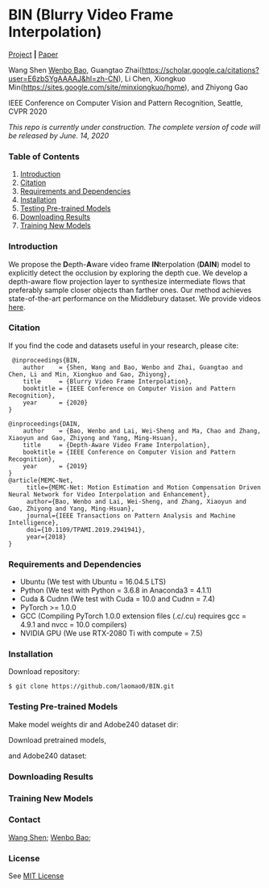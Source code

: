 # BIN (Blurry Video Frame Interpolation)
[Project]() **|** [Paper]()

Wang Shen
[Wenbo Bao](https://sites.google.com/view/wenbobao/home),
Guangtao Zhai(https://scholar.google.ca/citations?user=E6zbSYgAAAAJ&hl=zh-CN),
Li Chen,
Xiongkuo Min(https://sites.google.com/site/minxiongkuo/home),
and 
Zhiyong Gao

IEEE Conference on Computer Vision and Pattern Recognition, Seattle, CVPR 2020

*This repo is currently under construction. The complete version of code will be released by June. 14, 2020*

### Table of Contents
1. [Introduction](#introduction)
1. [Citation](#citation)
1. [Requirements and Dependencies](#requirements-and-dependencies)
1. [Installation](#installation)
1. [Testing Pre-trained Models](#testing-pre-trained-models)
1. [Downloading Results](#downloading-results)
1. [Training New Models](#training-new-models) 

### Introduction
We propose the **D**epth-**A**ware video frame **IN**terpolation (**DAIN**) model to explicitly detect the occlusion by exploring the depth cue.
We develop a depth-aware flow projection layer to synthesize intermediate flows that preferably sample closer objects than farther ones.
Our method achieves state-of-the-art performance on the Middlebury dataset. 
We provide videos [here](https://www.youtube.com/watch?v=-f8f0igQi5I&t=5s).

<!--![teaser](http://vllab.ucmerced.edu/wlai24/LapSRN/images/emma_text.gif)-->

<!--[![teaser](https://img.youtube.com/vi/icJ0WbPsE20/0.jpg)](https://www.youtube.com/watch?v=icJ0WbPsE20&feature=youtu.be)
<!--<iframe width="560" height="315" src="https://www.youtube.com/embed/icJ0WbPsE20" frameborder="0" allow="accelerometer; autoplay; encrypted-media; gyroscope; picture-in-picture" allowfullscreen></iframe>
![teaser](http://vllab1.ucmerced.edu/~wenbobao/DAIN/kart-turn_compare.gif)


<!--哈哈我是注释，不会在浏览器中显示。
Beanbags
https://drive.google.com/open?id=170vdxANGoNKO5_8MYOuiDvoIXzucv7HW
Dimentrodon
https://drive.google.com/open?id=14n7xvb9hjTKqfcr7ZpEFyfMvx6E8NhD_
DogDance
https://drive.google.com/open?id=1YWAyAJ3T48fMFv2K8j8wIVcmQm39cRof
Grove2
https://drive.google.com/open?id=1sJLwdQdL6JYXSQo_Bev0aQMleWacxCsN
Grove3
https://drive.google.com/open?id=1jGj3UdGppoJO02Of8ZaNXqDH4fnXuQ8O
Hydrangea
https://drive.google.com/open?id=1_4kVlhvrmCv54aXi7vZMk3-FtRQF7s0s
MiniCooper
https://drive.google.com/open?id=1pWHtyBSZsOTC7NTVdHTrv1W-dxa95BLo
RubberWhale
https://drive.google.com/open?id=1korbXsGpSgJn7THBHkLRVrJMtCt5YZPB
Urban2
https://drive.google.com/open?id=1v57RMm9x5vM36mCgPy5hresXDZWtw3Vs
Urban3
https://drive.google.com/open?id=1LMwSU0PrG4_GaDjWRI2v9hvWpYwzRKca
Venus
https://drive.google.com/open?id=1piPnEexuHaiAr4ZzWSAxGi1u1Xo_6vPp
Walking
https://drive.google.com/open?id=1CgCLmVC_WTVTAcA_IdWbLqR8MS18zHoa
-->

<!--
<p float="middle">
<img src="https://drive.google.com/uc?export=view&id=1YWAyAJ3T48fMFv2K8j8wIVcmQm39cRof" width="200"/>
<img src="https://drive.google.com/uc?export=view&id=1CgCLmVC_WTVTAcA_IdWbLqR8MS18zHoa" width="200"/>
<img src="https://drive.google.com/uc?export=view&id=1pWHtyBSZsOTC7NTVdHTrv1W-dxa95BLo" width="200"/>
<img src="https://drive.google.com/uc?export=view&id=170vdxANGoNKO5_8MYOuiDvoIXzucv7HW" width="200"/>
</p>

<p float="middle">
<img src="https://drive.google.com/uc?export=view&id=1sJLwdQdL6JYXSQo_Bev0aQMleWacxCsN" width="200"/>
<img src="https://drive.google.com/uc?export=view&id=1jGj3UdGppoJO02Of8ZaNXqDH4fnXuQ8O" width="200"/>
<img src="https://drive.google.com/uc?export=view&id=1v57RMm9x5vM36mCgPy5hresXDZWtw3Vs" width="200"/>
<img src="https://drive.google.com/uc?export=view&id=1LMwSU0PrG4_GaDjWRI2v9hvWpYwzRKca" width="200"/>
</p>

<p float="middle">
<img src="https://drive.google.com/uc?export=view&id=1piPnEexuHaiAr4ZzWSAxGi1u1Xo_6vPp" width="200"/>
<img src="https://drive.google.com/uc?export=view&id=1korbXsGpSgJn7THBHkLRVrJMtCt5YZPB" width="200"/>
<img src="https://drive.google.com/uc?export=view&id=1_4kVlhvrmCv54aXi7vZMk3-FtRQF7s0s" width="200"/>
<img src="https://drive.google.com/uc?export=view&id=14n7xvb9hjTKqfcr7ZpEFyfMvx6E8NhD_" width="200"/>
</p>
-->

### Citation
If you find the code and datasets useful in your research, please cite:

     @inproceedings{BIN,
        author    = {Shen, Wang and Bao, Wenbo and Zhai, Guangtao and Chen, Li and Min, Xiongkuo and Gao, Zhiyong}, 
        title     = {Blurry Video Frame Interpolation}, 
        booktitle = {IEEE Conference on Computer Vision and Pattern Recognition},
        year      = {2020}
    }

    @inproceedings{DAIN,
        author    = {Bao, Wenbo and Lai, Wei-Sheng and Ma, Chao and Zhang, Xiaoyun and Gao, Zhiyong and Yang, Ming-Hsuan}, 
        title     = {Depth-Aware Video Frame Interpolation}, 
        booktitle = {IEEE Conference on Computer Vision and Pattern Recognition},
        year      = {2019}
    }
    @article{MEMC-Net,
         title={MEMC-Net: Motion Estimation and Motion Compensation Driven Neural Network for Video Interpolation and Enhancement},
         author={Bao, Wenbo and Lai, Wei-Sheng, and Zhang, Xiaoyun and Gao, Zhiyong and Yang, Ming-Hsuan},
         journal={IEEE Transactions on Pattern Analysis and Machine Intelligence},
         doi={10.1109/TPAMI.2019.2941941},
         year={2018}
    }

### Requirements and Dependencies
- Ubuntu (We test with Ubuntu = 16.04.5 LTS)
- Python (We test with Python = 3.6.8 in Anaconda3 = 4.1.1)
- Cuda & Cudnn (We test with Cuda = 10.0 and Cudnn = 7.4)
- PyTorch >= 1.0.0
- GCC (Compiling PyTorch 1.0.0 extension files (.c/.cu) requires gcc = 4.9.1 and nvcc = 10.0 compilers)
- NVIDIA GPU (We use RTX-2080 Ti with compute = 7.5)

### Installation
Download repository:

    $ git clone https://github.com/laomao0/BIN.git

<!--

Before building Pytorch extensions, be sure you have `pytorch >= 1.0.0`:
    
    $ python -c "import torch; print(torch.__version__)"
    
Generate our PyTorch extensions:
    
    $ cd DAIN
    $ cd my_package 
    $ ./build.sh

Generate the Correlation package required by [PWCNet](https://github.com/NVlabs/PWC-Net/tree/master/PyTorch/external_packages/correlation-pytorch-master):
    
    $ cd ../PWCNet/correlation_package_pytorch1_0
    $ ./build.sh

-->

### Testing Pre-trained Models


Make model weights dir and Adobe240 dataset dir:
<!--
    $ cd DAIN
    $ mkdir model_weights
    $ mkdir MiddleBurySet
    -->
    
Download pretrained models, 

<!--
    $ cd model_weights
    $ wget http://vllab1.ucmerced.edu/~wenbobao/DAIN/best.pth
-->

and Adobe240 dataset:
    
<!--
    $ cd ../MiddleBurySet
    $ wget http://vision.middlebury.edu/flow/data/comp/zip/other-color-allframes.zip
    $ unzip other-color-allframes.zip
    $ wget http://vision.middlebury.edu/flow/data/comp/zip/other-gt-interp.zip
    $ unzip other-gt-interp.zip
    $ cd ..

preinstallations:

    $ cd PWCNet/correlation_package_pytorch1_0
    $ sh build.sh
    $ cd ../my_package
    $ sh build.sh
    $ cd ..

We are good to go by:

    $ CUDA_VISIBLE_DEVICES=0 python demo_MiddleBury.py

The interpolated results are under `MiddleBurySet/other-result-author/[random number]/`, where the `random number` is used to distinguish different runnings. 

-->

### Downloading Results

<!--
Our DAIN model achieves the state-of-the-art performance on the UCF101, Vimeo90K, and Middlebury ([*eval*](http://vision.middlebury.edu/flow/eval/results/results-n1.php) and *other*).
Dowload our interpolated results with:
    
    $ wget http://vllab1.ucmerced.edu/~wenbobao/DAIN/UCF101_DAIN.zip
    $ wget http://vllab1.ucmerced.edu/~wenbobao/DAIN/Vimeo90K_interp_DAIN.zip
    $ wget http://vllab1.ucmerced.edu/~wenbobao/DAIN/Middlebury_eval_DAIN.zip
    $ wget http://vllab1.ucmerced.edu/~wenbobao/DAIN/Middlebury_other_DAIN.zip
    
    
### Slow-motion Generation
Our model is fully capable of generating slow-motion effect with minor modification on the network architecture.
Run the following code by specifying `time_step = 0.25` to generate x4 slow-motion effect:

    $ CUDA_VISIBLE_DEVICES=0 python demo_MiddleBury_slowmotion.py --netName DAIN_slowmotion --time_step 0.25

or set `time_step` to `0.125` or `0.1` as follows 

    $ CUDA_VISIBLE_DEVICES=0 python demo_MiddleBury_slowmotion.py --netName DAIN_slowmotion --time_step 0.125
    $ CUDA_VISIBLE_DEVICES=0 python demo_MiddleBury_slowmotion.py --netName DAIN_slowmotion --time_step 0.1
to generate x8 and x10 slow-motion respectively. Or if you would like to have x100 slow-motion for a little fun.
    
    $ CUDA_VISIBLE_DEVICES=0 python demo_MiddleBury_slowmotion.py --netName DAIN_slowmotion --time_step 0.01

You may also want to create gif animations by:
    
    $ cd MiddleBurySet/other-result-author/[random number]/Beanbags
    $ convert -delay 1 *.png -loop 0 Beanbags.gif //1*10ms delay 

Have fun and enjoy yourself! 

-->

### Training New Models

<!--
Download the Vimeo90K triplet dataset for video frame interpolation task, also see [here](https://github.com/anchen1011/toflow/blob/master/download_dataset.sh) by [Xue et al., IJCV19](https://arxiv.org/abs/1711.09078).
    
    $ cd DAIN
    $ mkdir /path/to/your/dataset & cd /path/to/your/dataset 
    $ wget http://data.csail.mit.edu/tofu/dataset/vimeo_triplet.zip
    $ unzip vimeo_triplet.zip
    $ rm vimeo_triplet.zip

Download the pretrained MegaDepth and PWCNet models
    
    $ cd MegaDepth/checkpoints/test_local
    $ wget http://vllab1.ucmerced.edu/~wenbobao/DAIN/best_generalization_net_G.pth
    $ cd ../../../PWCNet
    $ wget http://vllab1.ucmerced.edu/~wenbobao/DAIN/pwc_net.pth.tar
    $ cd  ..
    
Run the training script:

    $ CUDA_VISIBLE_DEVICES=0 python train.py --datasetPath /path/to/your/dataset --batch_size 1 --save_which 1 --lr 0.0005 --rectify_lr 0.0005 --flow_lr_coe 0.01 --occ_lr_coe 0.0 --filter_lr_coe 1.0 --ctx_lr_coe 1.0 --alpha 0.0 1.0 --patience 4 --factor 0.2
    
The optimized models will be saved to the `model_weights/[random number]` directory, where [random number] is generated for different runs.

Replace the pre-trained `model_weights/best.pth` model with the newly trained `model_weights/[random number]/best.pth` model.
Then test the new model by executing: 

    $ CUDA_VISIBLE_DEVICES=0 python demo_MiddleBury.py
-->

### Contact
[Wang Shen](mailto:wangshen834@gmail.com); [Wenbo Bao](mailto:bwb0813@gmail.com); 

### License
See [MIT License]()
